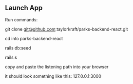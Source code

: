 ## Launch App

Run commands:

git clone git@github.com:taylorkraft/parks-backend-react.git

cd into parks-backend-react

rails db:seed

rails s

copy and paste the listening path into your browser

it should look something like this: 127.0.0.1:3000



